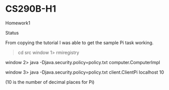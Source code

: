 # CS290B-H1
Homework1


  


Status  
  

From copying the tutorial I was able to get the sample Pi task working.

 > cd src
 window 1> rmiregistry
  
 window 2> java -Djava.security.policy=policy.txt computer.ComputerImpl  
  
 window 3> java -Djava.security.policy=policy.txt client.ClientPi localhost 10  
  
 (10 is the number of decimal places for Pi)  